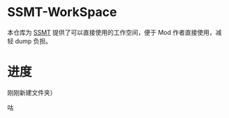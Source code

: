 # SSMT-WorkSpace
本仓库为 [SSMT](https://github.com//starbobis/ssmt) 提供了可以直接使用的工作空间，便于 Mod 作者直接使用，减轻 dump 负担。

# 进度
刚刚新建文件夹）

咕
